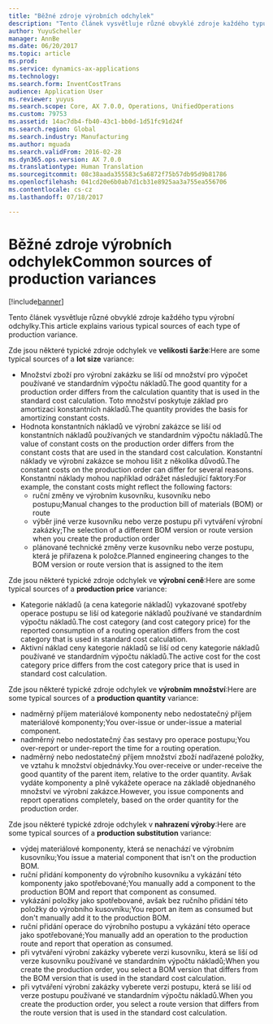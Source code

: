 ```yaml
---
title: "Běžné zdroje výrobních odchylek"
description: "Tento článek vysvětluje různé obvyklé zdroje každého typu výrobní odchylky."
author: YuyuScheller
manager: AnnBe
ms.date: 06/20/2017
ms.topic: article
ms.prod: 
ms.service: dynamics-ax-applications
ms.technology: 
ms.search.form: InventCostTrans
audience: Application User
ms.reviewer: yuyus
ms.search.scope: Core, AX 7.0.0, Operations, UnifiedOperations
ms.custom: 79753
ms.assetid: 14ac7db4-fb40-43c1-bb0d-1d51fc91d24f
ms.search.region: Global
ms.search.industry: Manufacturing
ms.author: mguada
ms.search.validFrom: 2016-02-28
ms.dyn365.ops.version: AX 7.0.0
ms.translationtype: Human Translation
ms.sourcegitcommit: 08c38aada355583c5a6872f75b57db95d9b81786
ms.openlocfilehash: 041cd20e6b0ab7d1cb31e8925aa3a755ea556706
ms.contentlocale: cs-cz
ms.lasthandoff: 07/18/2017

---
```


# <a name="common-sources-of-production-variances"></a><span data-ttu-id="bd7c5-103">Běžné zdroje výrobních odchylek</span><span class="sxs-lookup"><span data-stu-id="bd7c5-103">Common sources of production variances</span></span>

[!include[banner](../includes/banner.md)]


<span data-ttu-id="bd7c5-104">Tento článek vysvětluje různé obvyklé zdroje každého typu výrobní odchylky.</span><span class="sxs-lookup"><span data-stu-id="bd7c5-104">This article explains various typical sources of each type of production variance.</span></span> 

<span data-ttu-id="bd7c5-105">Zde jsou některé typické zdroje odchylek ve **velikosti šarže**:</span><span class="sxs-lookup"><span data-stu-id="bd7c5-105">Here are some typical sources of a **lot size** variance:</span></span>

-   <span data-ttu-id="bd7c5-106">Množství zboží pro výrobní zakázku se liší od množství pro výpočet používané ve standardním výpočtu nákladů.</span><span class="sxs-lookup"><span data-stu-id="bd7c5-106">The good quantity for a production order differs from the calculation quantity that is used in the standard cost calculation.</span></span> <span data-ttu-id="bd7c5-107">Toto množství poskytuje základ pro amortizaci konstantních nákladů.</span><span class="sxs-lookup"><span data-stu-id="bd7c5-107">The quantity provides the basis for amortizing constant costs.</span></span>
-   <span data-ttu-id="bd7c5-108">Hodnota konstantních nákladů ve výrobní zakázce se liší od konstantních nákladů používaných ve standardním výpočtu nákladů.</span><span class="sxs-lookup"><span data-stu-id="bd7c5-108">The value of constant costs on the production order differs from the constant costs that are used in the standard cost calculation.</span></span> <span data-ttu-id="bd7c5-109">Konstantní náklady ve výrobní zakázce se mohou lišit z několika důvodů.</span><span class="sxs-lookup"><span data-stu-id="bd7c5-109">The constant costs on the production order can differ for several reasons.</span></span> <span data-ttu-id="bd7c5-110">Konstantní náklady mohou například odrážet následující faktory:</span><span class="sxs-lookup"><span data-stu-id="bd7c5-110">For example, the constant costs might reflect the following factors:</span></span>
    -   <span data-ttu-id="bd7c5-111">ruční změny ve výrobním kusovníku, kusovníku nebo postupu;</span><span class="sxs-lookup"><span data-stu-id="bd7c5-111">Manual changes to the production bill of materials (BOM) or route</span></span>
    -   <span data-ttu-id="bd7c5-112">výběr jiné verze kusovníku nebo verze postupu při vytváření výrobní zakázky;</span><span class="sxs-lookup"><span data-stu-id="bd7c5-112">The selection of a different BOM version or route version when you create the production order</span></span>
    -   <span data-ttu-id="bd7c5-113">plánované technické změny verze kusovníku nebo verze postupu, která je přiřazena k položce.</span><span class="sxs-lookup"><span data-stu-id="bd7c5-113">Planned engineering changes to the BOM version or route version that is assigned to the item</span></span>

<span data-ttu-id="bd7c5-114">Zde jsou některé typické zdroje odchylek ve **výrobní ceně**:</span><span class="sxs-lookup"><span data-stu-id="bd7c5-114">Here are some typical sources of a **production price** variance:</span></span>

-   <span data-ttu-id="bd7c5-115">Kategorie nákladů (a cena kategorie nákladů) vykazované spotřeby operace postupu se liší od kategorie nákladů používané ve standardním výpočtu nákladů.</span><span class="sxs-lookup"><span data-stu-id="bd7c5-115">The cost category (and cost category price) for the reported consumption of a routing operation differs from the cost category that is used in standard cost calculation.</span></span>
-   <span data-ttu-id="bd7c5-116">Aktivní náklad ceny kategorie nákladů se liší od ceny kategorie nákladů používané ve standardním výpočtu nákladů.</span><span class="sxs-lookup"><span data-stu-id="bd7c5-116">The active cost for the cost category price differs from the cost category price that is used in standard cost calculation.</span></span>

<span data-ttu-id="bd7c5-117">Zde jsou některé typické zdroje odchylek ve **výrobním množství**:</span><span class="sxs-lookup"><span data-stu-id="bd7c5-117">Here are some typical sources of a **production quantity** variance:</span></span>

-   <span data-ttu-id="bd7c5-118">nadměrný příjem materiálové komponenty nebo nedostatečný příjem materiálové komponenty;</span><span class="sxs-lookup"><span data-stu-id="bd7c5-118">You over-issue or under-issue a material component.</span></span>
-   <span data-ttu-id="bd7c5-119">nadměrný nebo nedostatečný čas sestavy pro operace postupu;</span><span class="sxs-lookup"><span data-stu-id="bd7c5-119">You over-report or under-report the time for a routing operation.</span></span>
-   <span data-ttu-id="bd7c5-120">nadměrný nebo nedostatečný příjem množství zboží nadřazené položky, ve vztahu k množství objednávky.</span><span class="sxs-lookup"><span data-stu-id="bd7c5-120">You over-receive or under-receive the good quantity of the parent item, relative to the order quantity.</span></span> <span data-ttu-id="bd7c5-121">Avšak vydáte komponenty a plně vykážete operace na základě objednaného množství ve výrobní zakázce.</span><span class="sxs-lookup"><span data-stu-id="bd7c5-121">However, you issue components and report operations completely, based on the order quantity for the production order.</span></span>

<span data-ttu-id="bd7c5-122">Zde jsou některé typické zdroje odchylek v **nahrazení výroby**:</span><span class="sxs-lookup"><span data-stu-id="bd7c5-122">Here are some typical sources of a **production substitution** variance:</span></span>

-   <span data-ttu-id="bd7c5-123">výdej materiálové komponenty, která se nenachází ve výrobním kusovníku;</span><span class="sxs-lookup"><span data-stu-id="bd7c5-123">You issue a material component that isn't on the production BOM.</span></span>
-   <span data-ttu-id="bd7c5-124">ruční přidání komponenty do výrobního kusovníku a vykázání této komponenty jako spotřebované;</span><span class="sxs-lookup"><span data-stu-id="bd7c5-124">You manually add a component to the production BOM and report that component as consumed.</span></span>
-   <span data-ttu-id="bd7c5-125">vykázání položky jako spotřebované, avšak bez ručního přidání této položky do výrobního kusovníku;</span><span class="sxs-lookup"><span data-stu-id="bd7c5-125">You report an item as consumed but don't manually add it to the production BOM.</span></span>
-   <span data-ttu-id="bd7c5-126">ruční přidání operace do výrobního postupu a vykázání této operace jako spotřebované;</span><span class="sxs-lookup"><span data-stu-id="bd7c5-126">You manually add an operation to the production route and report that operation as consumed.</span></span>
-   <span data-ttu-id="bd7c5-127">při vytváření výrobní zakázky vyberete verzi kusovníku, která se liší od verze kusovníku používané ve standardním výpočtu nákladů;</span><span class="sxs-lookup"><span data-stu-id="bd7c5-127">When you create the production order, you select a BOM version that differs from the BOM version that is used in the standard cost calculation.</span></span>
-   <span data-ttu-id="bd7c5-128">při vytváření výrobní zakázky vyberete verzi postupu, která se liší od verze postupu používané ve standardním výpočtu nákladů.</span><span class="sxs-lookup"><span data-stu-id="bd7c5-128">When you create the production order, you select a route version that differs from the route version that is used in the standard cost calculation.</span></span>





